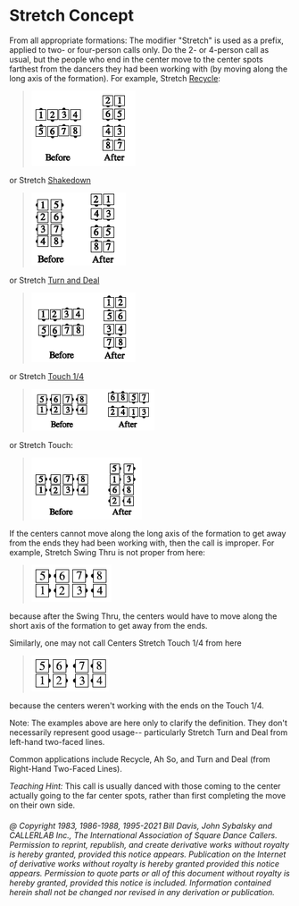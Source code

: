 
# Stretch Concept

From all appropriate formations: The modifier "Stretch" is
used as a prefix, applied to two- or four-person calls only.
Do the 2- or 4-person call as usual, but the people who end
in the center move to the center spots farthest from the
dancers they had been working with (by moving along the
long axis of the formation). For example, Stretch [Recycle](../ms/recycle.md):

> 
> ![alt](stretch_concept_1.png)
> 

or Stretch [Shakedown](shakedown.md)

> 
> ![alt](stretch_concept_2.png)
> 

or Stretch [Turn and Deal](../a1/turn_and_deal.md)

> 
> ![alt](stretch_concept_3.png)
> 

or Stretch [Touch 1/4](../b2/touch_a_quarter.md)

> 
> ![alt](stretch_concept_4.png)
> 

or Stretch Touch:

> 
> ![alt](stretch_concept_5.png)
> 

If the centers cannot move along the long axis of the
formation to get away from the ends they had been working
with, then the call is improper. For example, Stretch
Swing Thru is not proper from here:

> 
> ![alt](stretch_concept_6.png)
> 

because after the Swing Thru, the centers would have to
move along the short axis of the formation to get away
from the ends.

Similarly, one may not call Centers Stretch Touch 1/4
from here

> 
> ![alt](stretch_concept_7.png)
> 

because the centers weren't working with the ends on
the Touch 1/4.

Note: The examples above are here only to clarify the
definition. They don't necessarily represent good usage--
particularly Stretch Turn and Deal from left-hand
two-faced lines. 

Common applications include
Recycle, Ah So, and Turn and Deal (from Right-Hand Two-Faced Lines).

*Teaching Hint:* This call is usually danced with those
coming to the center actually going to the far center spots,
rather than first completing the move on their own side.

###### @ Copyright 1983, 1986-1988, 1995-2021 Bill Davis, John Sybalsky and CALLERLAB Inc., The International Association of Square Dance Callers. Permission to reprint, republish, and create derivative works without royalty is hereby granted, provided this notice appears. Publication on the Internet of derivative works without royalty is hereby granted provided this notice appears. Permission to quote parts or all of this document without royalty is hereby granted, provided this notice is included. Information contained herein shall not be changed nor revised in any derivation or publication.
